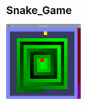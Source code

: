 # Snake_Game

<img src="https://github.com/athyrson06/Snake_Game/blob/master/images/snake_game_1.png" width="200" height="200">
